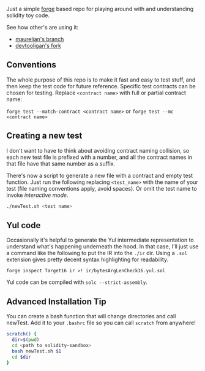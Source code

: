 Just a simple [forge](https://book.getfoundry.sh/forge/) based repo for playing around with and 
understanding solidity toy code.

See how other's are using it: 
- [maurelian's branch](https://github.com/maurelian/solidity-sandbox/tree/maurelian)
- [devtooligan's fork](https://github.com/devtooligan/solidity-sandbox)

## Conventions

The whole purpose of this repo is to make it fast and easy to test stuff, and then keep the test code for
future reference. Specific test contracts can be chosen for testing.  Replace `<contract name>` with full or partial contract name:

`forge test --match-contract <contract name>` or `forge test --mc <contract name>`


## Creating a new test

I don't want to have to think about avoiding contract naming collision, so each new test file
is prefixed with a number, and all the contract names in that file have that same number as a suffix.

There's now a script to generate a new file with a contract and empty test function. Just run the following replacing `<test_name>` with the name of your test (file naming conventions apply, avoid spaces).  Or omit the test name to invoke _interactive mode_.

```sh
./newTest.sh <test name>
```

## Yul code

Occasionally it's helpful to generate the Yul intermediate representation to understand what's
happening underneath the hood. In that case, I'll just use a command like the following to 
put the IR into the `./ir` dir. Using a `.sol` extension gives pretty decent syntax highlighting
for readability.

```
forge inspect Target16 ir >! ir/bytesArgLenCheck16.yul.sol
```

Yul code can be compiled with `solc --strict-assembly`.


## Advanced Installation Tip
You can create a bash function that will change directories and call newTest.
Add it to your `.bashrc` file so you can call `scratch` from anywhere!

```bash
scratch() {
  dir=$(pwd)
  cd <path to solidity-sandbox>
  bash newTest.sh $1
  cd $dir
}
```
